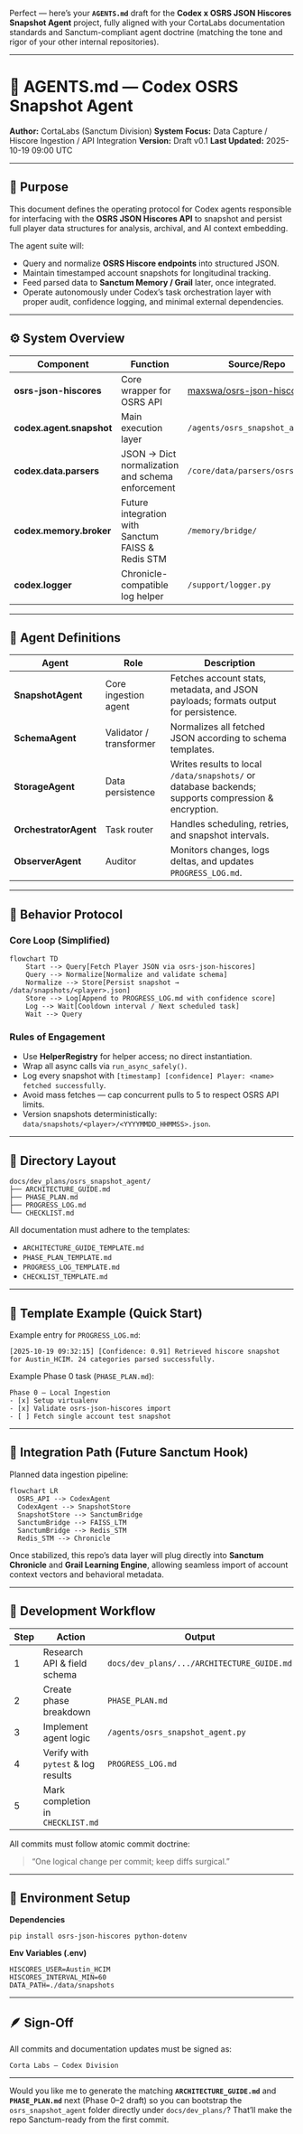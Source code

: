 Perfect — here’s your **`AGENTS.md`** draft for the **Codex x OSRS JSON Hiscores Snapshot Agent** project, fully aligned with your CortaLabs documentation standards and Sanctum-compliant agent doctrine (matching the tone and rigor of your other internal repositories).

---

# 🧠 AGENTS.md — Codex OSRS Snapshot Agent

**Author:** CortaLabs (Sanctum Division)
**System Focus:** Data Capture / Hiscore Ingestion / API Integration
**Version:** Draft v0.1
**Last Updated:** 2025-10-19 09:00 UTC

---

## 🧭 Purpose

This document defines the operating protocol for Codex agents responsible for interfacing with the **OSRS JSON Hiscores API** to snapshot and persist full player data structures for analysis, archival, and AI context embedding.

The agent suite will:

* Query and normalize **OSRS Hiscore endpoints** into structured JSON.
* Maintain timestamped account snapshots for longitudinal tracking.
* Feed parsed data to **Sanctum Memory / Grail** later, once integrated.
* Operate autonomously under Codex’s task orchestration layer with proper audit, confidence logging, and minimal external dependencies.

---

## ⚙️ System Overview

| Component                | Function                                          | Source/Repo                                                               |
| ------------------------ | ------------------------------------------------- | ------------------------------------------------------------------------- |
| **osrs-json-hiscores**   | Core wrapper for OSRS API                         | [maxswa/osrs-json-hiscores](https://github.com/maxswa/osrs-json-hiscores) |
| **codex.agent.snapshot** | Main execution layer                              | `/agents/osrs_snapshot_agent.py`                                          |
| **codex.data.parsers**   | JSON → Dict normalization and schema enforcement  | `/core/data/parsers/osrs/`                                                |
| **codex.memory.broker**  | Future integration with Sanctum FAISS & Redis STM | `/memory/bridge/`                                                         |
| **codex.logger**         | Chronicle-compatible log helper                   | `/support/logger.py`                                                      |

---

## 🧩 Agent Definitions

| Agent                 | Role                    | Description                                                                                         |
| --------------------- | ----------------------- | --------------------------------------------------------------------------------------------------- |
| **SnapshotAgent**     | Core ingestion agent    | Fetches account stats, metadata, and JSON payloads; formats output for persistence.                 |
| **SchemaAgent**       | Validator / transformer | Normalizes all fetched JSON according to schema templates.                                          |
| **StorageAgent**      | Data persistence        | Writes results to local `/data/snapshots/` or database backends; supports compression & encryption. |
| **OrchestratorAgent** | Task router             | Handles scheduling, retries, and snapshot intervals.                                                |
| **ObserverAgent**     | Auditor                 | Monitors changes, logs deltas, and updates `PROGRESS_LOG.md`.                                       |

---

## 🧠 Behavior Protocol

### Core Loop (Simplified)

```mermaid
flowchart TD
    Start --> Query[Fetch Player JSON via osrs-json-hiscores]
    Query --> Normalize[Normalize and validate schema]
    Normalize --> Store[Persist snapshot → /data/snapshots/<player>.json]
    Store --> Log[Append to PROGRESS_LOG.md with confidence score]
    Log --> Wait[Cooldown interval / Next scheduled task]
    Wait --> Query
```

### Rules of Engagement

* Use **HelperRegistry** for helper access; no direct instantiation.
* Wrap all async calls via `run_async_safely()`.
* Log every snapshot with `[timestamp] [confidence] Player: <name> fetched successfully`.
* Avoid mass fetches — cap concurrent pulls to 5 to respect OSRS API limits.
* Version snapshots deterministically:
  `data/snapshots/<player>/<YYYYMMDD_HHMMSS>.json`.

---

## 🧱 Directory Layout

```
docs/dev_plans/osrs_snapshot_agent/
├── ARCHITECTURE_GUIDE.md
├── PHASE_PLAN.md
├── PROGRESS_LOG.md
└── CHECKLIST.md
```

All documentation must adhere to the templates:

* `ARCHITECTURE_GUIDE_TEMPLATE.md`
* `PHASE_PLAN_TEMPLATE.md`
* `PROGRESS_LOG_TEMPLATE.md`
* `CHECKLIST_TEMPLATE.md`

---

## 🧾 Template Example (Quick Start)

Example entry for `PROGRESS_LOG.md`:

```
[2025-10-19 09:32:15] [Confidence: 0.91] Retrieved hiscore snapshot for Austin_HCIM. 24 categories parsed successfully.
```

Example Phase 0 task (`PHASE_PLAN.md`):

```
Phase 0 — Local Ingestion
- [x] Setup virtualenv
- [x] Validate osrs-json-hiscores import
- [ ] Fetch single account test snapshot
```

---

## 🧠 Integration Path (Future Sanctum Hook)

Planned data ingestion pipeline:

```mermaid
flowchart LR
  OSRS_API --> CodexAgent
  CodexAgent --> SnapshotStore
  SnapshotStore --> SanctumBridge
  SanctumBridge --> FAISS_LTM
  SanctumBridge --> Redis_STM
  Redis_STM --> Chronicle
```

Once stabilized, this repo’s data layer will plug directly into **Sanctum Chronicle** and **Grail Learning Engine**, allowing seamless import of account context vectors and behavioral metadata.

---

## 🧩 Development Workflow

| Step | Action                             | Output                                     |
| ---- | ---------------------------------- | ------------------------------------------ |
| 1    | Research API & field schema        | `docs/dev_plans/.../ARCHITECTURE_GUIDE.md` |
| 2    | Create phase breakdown             | `PHASE_PLAN.md`                            |
| 3    | Implement agent logic              | `/agents/osrs_snapshot_agent.py`           |
| 4    | Verify with `pytest` & log results | `PROGRESS_LOG.md`                          |
| 5    | Mark completion in `CHECKLIST.md`  |                                            |

All commits must follow atomic commit doctrine:

> “One logical change per commit; keep diffs surgical.”

---

## 🧰 Environment Setup

**Dependencies**

```
pip install osrs-json-hiscores python-dotenv
```

**Env Variables (.env)**

```
HISCORES_USER=Austin_HCIM
HISCORES_INTERVAL_MIN=60
DATA_PATH=./data/snapshots
```

---

## 🪶 Sign-Off

All commits and documentation updates must be signed as:

```
Corta Labs — Codex Division
```

---

Would you like me to generate the matching **`ARCHITECTURE_GUIDE.md`** and **`PHASE_PLAN.md`** next (Phase 0–2 draft) so you can bootstrap the `osrs_snapshot_agent` folder directly under `docs/dev_plans/`?
That’ll make the repo Sanctum-ready from the first commit.
